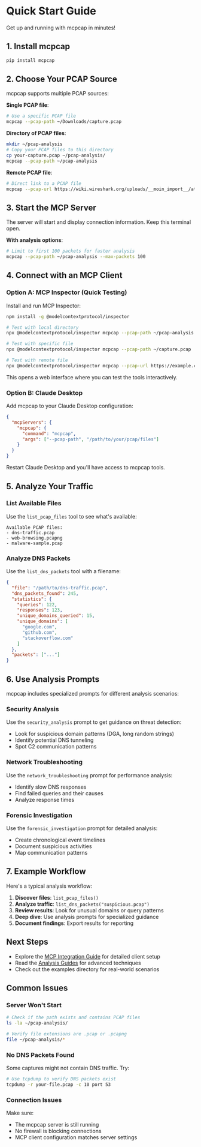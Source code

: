# Quick Start Guide

Get up and running with mcpcap in minutes!

## 1. Install mcpcap

```bash
pip install mcpcap
```

## 2. Choose Your PCAP Source

mcpcap supports multiple PCAP sources:

**Single PCAP file**:
```bash
# Use a specific PCAP file
mcpcap --pcap-path ~/Downloads/capture.pcap
```

**Directory of PCAP files**:
```bash
mkdir ~/pcap-analysis
# Copy your PCAP files to this directory
cp your-capture.pcap ~/pcap-analysis/
mcpcap --pcap-path ~/pcap-analysis
```

**Remote PCAP file**:
```bash
# Direct link to a PCAP file
mcpcap --pcap-url https://wiki.wireshark.org/uploads/__moin_import__/attachments/SampleCaptures/dns.cap
```

## 3. Start the MCP Server

The server will start and display connection information. Keep this terminal open.

**With analysis options**:
```bash
# Limit to first 100 packets for faster analysis
mcpcap --pcap-path ~/pcap-analysis --max-packets 100
```

## 4. Connect with an MCP Client

### Option A: MCP Inspector (Quick Testing)

Install and run MCP Inspector:

```bash
npm install -g @modelcontextprotocol/inspector

# Test with local directory
npx @modelcontextprotocol/inspector mcpcap --pcap-path ~/pcap-analysis

# Test with specific file
npx @modelcontextprotocol/inspector mcpcap --pcap-path ~/capture.pcap

# Test with remote file
npx @modelcontextprotocol/inspector mcpcap --pcap-url https://example.com/dns.cap
```

This opens a web interface where you can test the tools interactively.

### Option B: Claude Desktop

Add mcpcap to your Claude Desktop configuration:

```json
{
  "mcpServers": {
    "mcpcap": {
      "command": "mcpcap",
      "args": ["--pcap-path", "/path/to/your/pcap/files"]
    }
  }
}
```

Restart Claude Desktop and you'll have access to mcpcap tools.

## 5. Analyze Your Traffic

### List Available Files

Use the `list_pcap_files` tool to see what's available:

```
Available PCAP files:
- dns-traffic.pcap
- web-browsing.pcapng
- malware-sample.pcap
```

### Analyze DNS Packets

Use the `list_dns_packets` tool with a filename:

```json
{
  "file": "/path/to/dns-traffic.pcap",
  "dns_packets_found": 245,
  "statistics": {
    "queries": 122,
    "responses": 123,
    "unique_domains_queried": 15,
    "unique_domains": [
      "google.com",
      "github.com",
      "stackoverflow.com"
    ]
  },
  "packets": ["..."]
}
```

## 6. Use Analysis Prompts

mcpcap includes specialized prompts for different analysis scenarios:

### Security Analysis

Use the `security_analysis` prompt to get guidance on threat detection:

- Look for suspicious domain patterns (DGA, long random strings)
- Identify potential DNS tunneling
- Spot C2 communication patterns

### Network Troubleshooting

Use the `network_troubleshooting` prompt for performance analysis:

- Identify slow DNS responses
- Find failed queries and their causes
- Analyze response times

### Forensic Investigation

Use the `forensic_investigation` prompt for detailed analysis:

- Create chronological event timelines
- Document suspicious activities
- Map communication patterns

## 7. Example Workflow

Here's a typical analysis workflow:

1. **Discover files**: `list_pcap_files()`
2. **Analyze traffic**: `list_dns_packets("suspicious.pcap")`
3. **Review results**: Look for unusual domains or query patterns
4. **Deep dive**: Use analysis prompts for specialized guidance
5. **Document findings**: Export results for reporting

## Next Steps

- Explore the [MCP Integration Guide](mcp-integration.md) for detailed client setup
- Read the [Analysis Guides](analysis-guides.md) for advanced techniques
- Check out the examples directory for real-world scenarios

## Common Issues

### Server Won't Start

```bash
# Check if the path exists and contains PCAP files
ls -la ~/pcap-analysis/

# Verify file extensions are .pcap or .pcapng
file ~/pcap-analysis/*
```

### No DNS Packets Found

Some captures might not contain DNS traffic. Try:

```bash
# Use tcpdump to verify DNS packets exist
tcpdump -r your-file.pcap -c 10 port 53
```

### Connection Issues

Make sure:
- The mcpcap server is still running
- No firewall is blocking connections
- MCP client configuration matches server settings